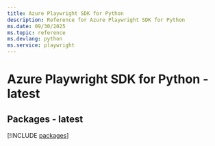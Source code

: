 ```yaml
---
title: Azure Playwright SDK for Python
description: Reference for Azure Playwright SDK for Python
ms.date: 09/30/2025
ms.topic: reference
ms.devlang: python
ms.service: playwright
---
```

# Azure Playwright SDK for Python - latest
## Packages - latest
[!INCLUDE [packages](playwright-index.md)]